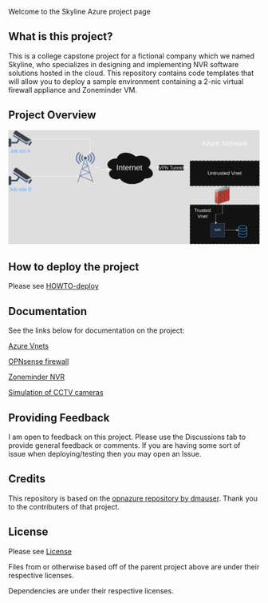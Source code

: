 Welcome to the Skyline Azure project page

## What is this project? ##

This is a college capstone project for a fictional company which we named Skyline, who specializes in designing and implementing NVR software solutions hosted in the cloud. This repository contains code templates that will allow you to deploy a sample environment containing a 2-nic virtual firewall appliance and Zoneminder VM.

## Project Overview ##

![Skyline network topology diagram](docs/images/project-topology.png)

## How to deploy the project ##

Please see [HOWTO-deploy](docs/HOWTO-deploy.md)

## Documentation ##

See the links below for documentation on the project:

[Azure Vnets](docs/vnets.md)

[OPNsense firewall](docs/opnsense.md)

[Zoneminder NVR](docs/zoneminder.md)

[Simulation of CCTV cameras](docs/camera-deployment.md)

## Providing Feedback ##

I am open to feedback on this project. Please use the Discussions tab to provide general feedback or comments. If you are having some sort of issue when deploying/testing then you may open an Issue.

## Credits ##

This repository is based on the [opnazure repository by dmauser](https://github.com/dmauser/opnazure/tree/master). Thank you to the contributers of that project.

## License ##
Please see [License](LICENSE)

Files from or otherwise based off of the parent project above are under their respective licenses.

Dependencies are under their respective licenses.